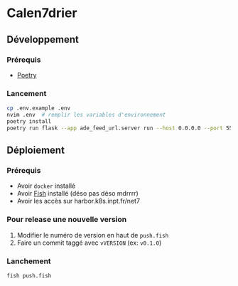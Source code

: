 # Calen7drier

## Développement

### Prérequis

- [Poetry](https://python-poetry.org/docs/#installation)

### Lancement

```bash
cp .env.example .env
nvim .env  # remplir les variables d'environnement
poetry install
poetry run flask --app ade_feed_url.server run --host 0.0.0.0 --port 5555
```

## Déploiement

### Prérequis

- Avoir `docker` installé
- Avoir [Fish](https://fishshell.com/) installé (déso pas déso mdrrrr)
- Avoir les accès sur harbor.k8s.inpt.fr/net7

### Pour release une nouvelle version

1. Modifier le numéro de version en haut de `push.fish`
1. Faire un commit taggé avec `vVERSION` (ex: `v0.1.0`)

### Lanchement

```bash
fish push.fish
```
